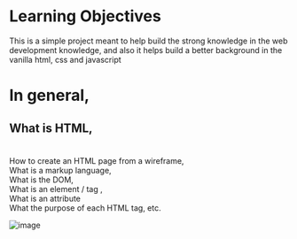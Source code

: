 <!DOCTYPE HTML>
<html lang="en">
  <head> <h1>Learning Objectives </h1> </head>

<body>
  <p>This is a simple project meant to help build the strong knowledge in the web development knowledge, and also it helps build a better background in the vanilla html, css and javascript </p>

  <h1>In general,<br> </h1>
<h2><p>What is HTML,</h2><br>
How to create an HTML page from a wireframe,<br>
What is a markup language,<br>
What is the DOM,<br>
What is an element / tag , <br>
What is an attribute<br>
  What the purpose of each HTML tag, etc. </p>
  </body>
  </html

  ![image](https://user-images.githubusercontent.com/109416235/214679301-c9ed331e-11e4-4f80-9465-30555f5ed9f5.png)
